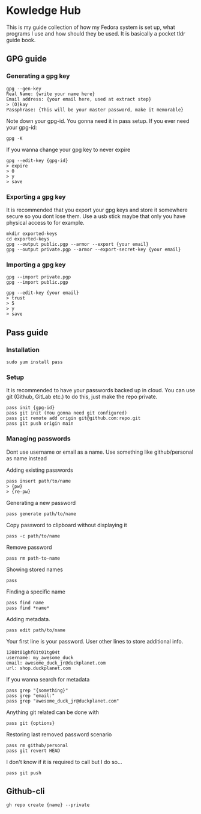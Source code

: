 # Kowledge Hub

This is my guide collection of how my Fedora system is set up, what programs I use and how should they be used. It is basically a pocket tldr guide book.

## GPG guide

### Generating a gpg key

    gpg --gen-key
    Real Name: {write your name here}
    Email address: {your email here, used at extract step}
    > (O)kay
    Passphrase: {This will be your master password, make it memorable}

Note down your gpg-id. You gonna need it in pass setup.
If you ever need your gpg-id:

    gpg -K

If you wanna change your gpg key to never expire

    gpg --edit-key {gpg-id}
    > expire
    > 0
    > y
    > save

### Exporting a gpg key

It is recommended that you export your gpg keys and store it somewhere secure so you dont lose them. Use a usb stick maybe that only you have physical access to for example.

    mkdir exported-keys
    cd exported-keys
    gpg --output public.pgp --armor --export {your email}
    gpg --output private.pgp --armor --export-secret-key {your email}

### Importing a gpg key

    gpg --import private.pgp
    gpg --import public.pgp

    gpg --edit-key {your email}
    > trust
    > 5
    > y
    > save

## Pass guide

### Installation

    sudo yum install pass

### Setup

It is recommended to have your passwords backed up in cloud. You can use git (Github, GitLab etc.) to do this, just make the repo private.

    pass init {gpg-id}
    pass git init (You gonna need git configured)
    pass git remote add origin git@github.com:repo.git
    pass git push origin main

### Managing passwords

Dont use username or email as a name. Use something like github/personal as name instead

Adding existing passwords

    pass insert path/to/name
    > {pw}
    > {re-pw}

Generating a new password

    pass generate path/to/name

Copy password to clipboard without displaying it

    pass -c path/to/name

Remove password

    pass rm path-to-name

Showing stored names

    pass

Finding a specific name

    pass find name
    pass find *name*

Adding metadata.

    pass edit path/to/name

Your first line is your password. User other lines to store additional info.

    1208t01ghf01t01tg04t
    username: my_awesome_duck
    email: awesome_duck_jr@duckplanet.com
    url: shop.duckplanet.com

If you wanna search for metadata

    pass grep "{something}"
    pass grep "email:"
    pass grep "awesome_duck_jr@duckplanet.com"

Anything git related can be done with

    pass git {options}

Restoring last removed password scenario

    pass rm github/personal
    pass git revert HEAD

I don't know if it is required to call but I do so...

    pass git push

## Github-cli

    gh repo create {name} --private
